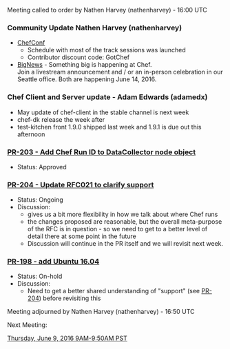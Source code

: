 Meeting called to order by Nathen Harvey (nathenharvey) - 16:00 UTC

### Community Update Nathen Harvey (nathenharvey)

* [ChefConf](https://chefconf.chef.io)
  * Schedule with most of the track sessions was launched
  * Contributor discount code:  GotChef
* [BigNews](https://bignews.chef.io/) - Something big is happening at Chef.  
  Join a livestream announcement and / or an in-person celebration in our
  Seattle office.  Both are happening June 14, 2016.

### Chef Client and Server update - Adam Edwards (adamedx)

* May update of chef-client in the stable channel is next week
* chef-dk release the week after
* test-kitchen front 1.9.0 shipped last week and 1.9.1 is due out this afternoon

### [PR-203 - Add Chef Run ID to DataCollector node object](https://github.com/chef/chef-rfc/pull/203)

* Status:  Approved

### [PR-204 - Update RFC021 to clarify support](https://github.com/chef/chef-rfc/pull/204)

* Status:  Ongoing
* Discussion:
  * gives us a bit more flexibility in how we talk about where Chef runs
  * the changes proposed are reasonable, but the overall meta-purpose of the RFC is in question - so we need to get to a better level of detail there at some point in the future
  * Discussion will continue in the PR itself and we will revisit next week.

### [PR-198 - add Ubuntu 16.04](https://github.com/chef/chef-rfc/pull/198)

* Status:  On-hold
* Discussion:
  * Need to get a better shared understanding of "support" (see [PR-204](https://github.com/chef/chef-rfc/pull/204)) before revisiting this

Meeting adjourned by Nathen Harvey (nathenharvey) - 16:50 UTC

Next Meeting:

[Thursday, June 9, 2016 9AM-9:50AM PST](http://everytimezone.com/#2016-6-9,240,cn3)
